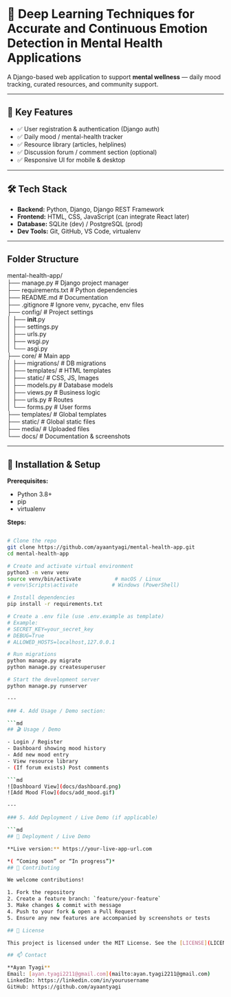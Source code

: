  # 🧠 Deep Learning Techniques for Accurate and Continuous Emotion Detection in Mental Health Applications

A Django-based web application to support **mental wellness** — daily mood tracking, curated resources, and community support.

---

## 🚀 Key Features
- ✅ User registration & authentication (Django auth)  
- ✅ Daily mood / mental-health tracker  
- ✅ Resource library (articles, helplines)  
- ✅ Discussion forum / comment section (optional)  
- ✅ Responsive UI for mobile & desktop

---

## 🛠 Tech Stack
- **Backend:** Python, Django, Django REST Framework           
- **Frontend:** HTML, CSS, JavaScript (can integrate React later)              
- **Database:** SQLite (dev) / PostgreSQL (prod)                 
- **Dev Tools:** Git, GitHub, VS Code, virtualenv                     
                       
---                        
                 
## Folder Structure 
mental-health-app/                                              
├── manage.py                   # Django project manager           
├── requirements.txt            # Python dependencies      
├── README.md                   # Documentation        
├── .gitignore                  # Ignore venv, pycache, env files      
├── config/                     # Project settings         
│   ├── __init__.py       
│   ├── settings.py        
│   ├── urls.py        
│   ├── wsgi.py        
│   └── asgi.py          
├── core/                      # Main app          
│   ├── migrations/            # DB migrations         
│   ├── templates/             # HTML templates              
│   ├── static/                # CSS, JS, Images                      
│   ├── models.py              # Database models                        
│   ├── views.py               # Business logic                    
│   ├── urls.py                # Routes                             
│   └── forms.py               # User forms                      
├── templates/                 # Global templates                        
├── static/                    # Global static files                           
├── media/                     # Uploaded files                       
└── docs/                      # Documentation & screenshots                         

---

## 🧩 Installation & Setup
  
**Prerequisites:**  
- Python 3.8+  
- pip  
- virtualenv  

**Steps:**

```bash

# Clone the repo
git clone https://github.com/ayaantyagi/mental-health-app.git
cd mental-health-app

# Create and activate virtual environment
python3 -m venv venv
source venv/bin/activate           # macOS / Linux
# venv\Scripts\activate           # Windows (PowerShell)

# Install dependencies
pip install -r requirements.txt

# Create a .env file (use .env.example as template)
# Example:
# SECRET_KEY=your_secret_key
# DEBUG=True
# ALLOWED_HOSTS=localhost,127.0.0.1

# Run migrations 
python manage.py migrate
python manage.py createsuperuser

# Start the development server
python manage.py runserver

---

### 4. Add Usage / Demo section:

```md
## 🎬 Usage / Demo

- Login / Register  
- Dashboard showing mood history  
- Add new mood entry  
- View resource library  
- (If forum exists) Post comments

```md
![Dashboard View](docs/dashboard.png)
![Add Mood Flow](docs/add_mood.gif)

---

### 5. Add Deployment / Live Demo (if applicable)

```md
## 🚀 Deployment / Live Demo

**Live version:** https://your-live-app-url.com  

*( “Coming soon” or “In progress”)*  
## 🤝 Contributing

We welcome contributions!  

1. Fork the repository  
2. Create a feature branch: `feature/your-feature`  
3. Make changes & commit with message  
4. Push to your fork & open a Pull Request  
5. Ensure any new features are accompanied by screenshots or tests

## 📄 License

This project is licensed under the MIT License. See the [LICENSE](LICENSE) file for details.

## 📫 Contact

**Ayan Tyagi**  
Email: [ayan.tyagi2211@gmail.com](mailto:ayan.tyagi2211@gmail.com)  
LinkedIn: https://linkedin.com/in/yourusername  
GitHub: https://github.com/ayaantyagi



